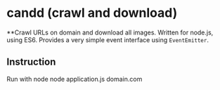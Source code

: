 # candd (crawl and download) 

**Crawl URLs on domain and download all images.
Written for node.js, using ES6.
Provides a very simple event interface using `EventEmitter`.


## Instruction

Run with node
    node application.js domain.com 

